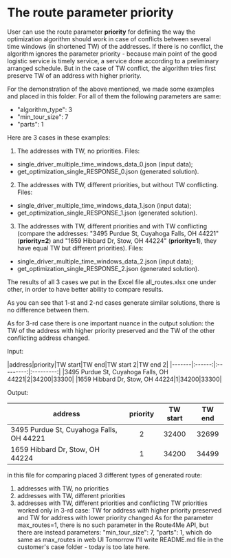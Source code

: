 # The route parameter **priority**

User can use the route parameter **priority** for defining the way the optimization algorithm should work in case of conflicts between several time windows (in shortened TW) of the addresses. If there is no conflict, the algorithm ignores the parameter priority - because main point of the good logistic service is timely service, a service done according to a preliminary arranged schedule. But in the case of TW conflict, the algorithm tries first preserve TW of an address with higher priority.

For the demonstration of the above mentioned, we made some examples and placed in this folder. For all of them the following parameters are same:
  - "algorithm_type": 3
  - "min_tour_size": 7
  - "parts": 1

Here are 3 cases in these examples:
1. The addresses with TW, no priorities. Files:
  - single_driver_multiple_time_windows_data_0.json (input data);
  - get_optimization_single_RESPONSE_0.json (generated solution).
2. The addresses with TW, different priorities, but without TW conflicting. Files:
  - single_driver_multiple_time_windows_data_1.json (input data);
  - get_optimization_single_RESPONSE_1.json (generated solution).
3. The addresses with TW, different priorities and with TW conflicting (compare the addresses: "3495 Purdue St, Cuyahoga Falls, OH 44221" (**priority=2**) and "1659 Hibbard Dr, Stow, OH 44224" (**priority=1**), they have equal TW but different priorities). Files:
  - single_driver_multiple_time_windows_data_2.json (input data);
  - get_optimization_single_RESPONSE_2.json (generated solution).

The results of all 3 cases we put in the Excel file all_routes.xlsx one under other, in order to have better ability to compare results.

As you can see that 1-st and 2-nd cases generate similar solutions, there is no difference between them.

As for 3-rd case there is one important nuance in the output solution: the TW of the address with higher priority preserved and the TW of the other conflicting address changed.

Input:

|address|priority|TW start|TW end|TW start 2|TW end 2|
|-------|:------:|:---------:|:---------:|
|3495 Purdue St, Cuyahoga Falls, OH 44221|2|34200|33300|
|1659 Hibbard Dr, Stow, OH 44224|1|34200|33300|

Output:

|address|priority|TW start|TW end|
|-------|:------:|:---------:|:---------:|
|3495 Purdue St, Cuyahoga Falls, OH 44221|2|32400|32699|
|1659 Hibbard Dr, Stow, OH 44224|1|34200|34499|








in this file for comparing placed 3 different types of generated route:
1) addresses with TW, no priorities
2) addresses with TW, different priorities
3) addresses with TW, different priorities and conflicting TW
priorities worked only in 3-rd case: TW for address with higher priority preserved and TW for address with lower priority changed
As for the parameter max_routes=1, there is no such parameter in the Route4Me API, but there are instead parameters:
"min_tour_size": 7,
  "parts": 1,
which do same as max_routes in web UI
Tomorrow I'll write README.md file in the customer's case folder - today is too late here.
